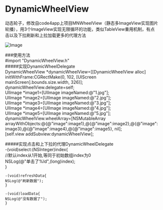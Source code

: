 # DynamicWheelView
动态轮子，修改自code4app上项目MNWheelView（静态多ImageView实现图片轮播），用3个ImageView实现无限循环的功能，类似TableView重用机制，有点击以及下拉刷新和上拉加载更多的代理方法

![Image](https://github.com/HelloiWorld/DynamicWheelView/2AA67A66-7EFF-40E3-B917-888EB9469492.png)

###使用方法  
    #import "DynamicWheelView.h"   
#####实现DynamicWheelDelegate  
    DynamicWheelView *dynamicWheelView=[[DynamicWheelView alloc] initWithFrame:CGRectMake(0, 102, [UIScreen mainScreen].bounds.size.width, 326)];  
    dynamicWheelView.delegate=self;  
    UIImage *image1=[UIImage imageNamed:@"1.jpg"];  
    UIImage *image2=[UIImage imageNamed:@"2.jpg"];  
    UIImage *image3=[UIImage imageNamed:@"3.jpg"];  
    UIImage *image4=[UIImage imageNamed:@"4.jpg"];  
    UIImage *image5=[UIImage imageNamed:@"5.jpg"];  
    dynamicWheelView.wheelArray=[NSMutableArray arrayWithObjects:@{@"image":image1},@{@"image":image2},@{@"image":image3},@{@"image":image4},@{@"image":image5}, nil];  
    [self.view addSubview:dynamicWheelView];  
  
#####实现点击和上下拉的代理DynamicWheelDelegate  
    -(void)select:(NSInteger)index{  
    //默认index从1开始,等同于初始数组index为0  
    NSLog(@"单击了%ld",(long)index);  
    }  
  
    -(void)refreshData{
    NSLog(@"刷新数据");
    }  
  
    -(void)loadData{  
    NSLog(@"没有数据了");  
    }  

